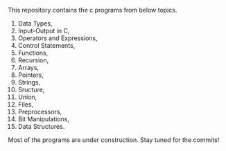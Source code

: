This repository contains the c programs from below topics.
1. Data Types,
2. Input-Output in C,
3. Operators and Expressions,
4. Control Statements,
5. Functions,
6. Recursion,
7. Arrays,
8. Pointers,
9. Strings,
10. Sructure,
11. Union,
12. Files,
13. Preprocessors,
15. Bit Manipulations,
16. Data Structures.

Most of the programs are under construction. Stay tuned for the commits!
